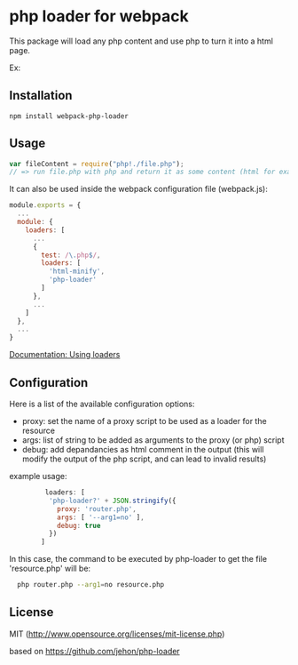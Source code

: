 # php loader for webpack

This package will load any php content and use php to turn it into a html page.

Ex:

## Installation

`npm install webpack-php-loader`

## Usage

``` javascript
var fileContent = require("php!./file.php");
// => run file.php with php and return it as some content (html for example)
```

It can also be used inside the webpack configuration file (webpack.js):


``` javascript
module.exports = {
  ...
  module: {
    loaders: [
      ...
      {
        test: /\.php$/,
        loaders: [
          'html-minify',
          'php-loader'
        ]
      },
      ...
    ]
  },
  ...
}
```

[Documentation: Using loaders](http://webpack.github.io/docs/using-loaders.html)

## Configuration

Here is a list of the available configuration options:

- proxy: set the name of a proxy script to be used as a loader for the resource
- args: list of string to be added as arguments to the proxy (or php) script
- debug: add depandancies as html comment in the output (this will modify the output of the php script, and can lead to invalid results)

example usage:

```javascript
         loaders: [
          'php-loader?' + JSON.stringify({
            proxy: 'router.php',
            args: [ '--arg1=no' ],
            debug: true
          })
        ]

```

In this case, the command to be executed by php-loader to get the file 'resource.php' will be:
```bash
  php router.php --arg1=no resource.php

```

## License

MIT (http://www.opensource.org/licenses/mit-license.php)

based on https://github.com/jehon/php-loader
